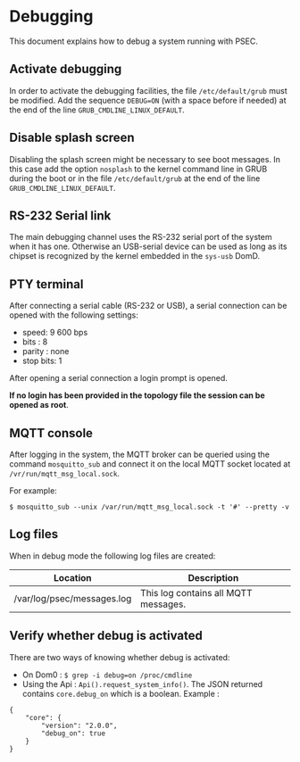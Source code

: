 # Debugging

This document explains how to debug a system running with PSEC.

## Activate debugging

In order to activate the debugging facilities, the file `/etc/default/grub` must be modified.
Add the sequence `DEBUG=ON` (with a space before if needed) at the end of the line `GRUB_CMDLINE_LINUX_DEFAULT`.

## Disable splash screen

Disabling the splash screen might be necessary to see boot messages. In this case add the option `nosplash` to the kernel command line in GRUB during the boot or in the
file `/etc/default/grub` at the end of the line `GRUB_CMDLINE_LINUX_DEFAULT`.

## RS-232 Serial link

The main debugging channel uses the RS-232 serial port of the system when it has one. Otherwise an USB-serial device can be used as long as its chipset is recognized by the kernel embedded in the `sys-usb` DomD.

## PTY terminal

After connecting a serial cable (RS-232 or USB), a serial connection can be opened with the following settings:
- speed: 9 600 bps
- bits : 8
- parity : none
- stop bits: 1

After opening a serial connection a login prompt is opened.

**If no login has been provided in the topology file the session can be opened as root**.

## MQTT console

After logging in the system, the MQTT broker can be queried using the command `mosquitto_sub` and connect it on the local MQTT socket located at `/vr/run/mqtt_msg_local.sock`.

For example:
```
$ mosquitto_sub --unix /var/run/mqtt_msg_local.sock -t '#' --pretty -v
```

## Log files

When in debug mode the following log files are created:

| Location | Description |
|--|--|
| /var/log/psec/messages.log | This log contains all MQTT messages. |

## Verify whether debug is activated

There are two ways of knowing whether debug is activated:

- On Dom0 : `$ grep -i debug=on /proc/cmdline`
- Using the Api : `Api().request_system_info()`. The JSON returned contains `core.debug_on` which is a boolean. Example : 
```
{
    "core": {
        "version": "2.0.0",
        "debug_on": true
    }
}
```
